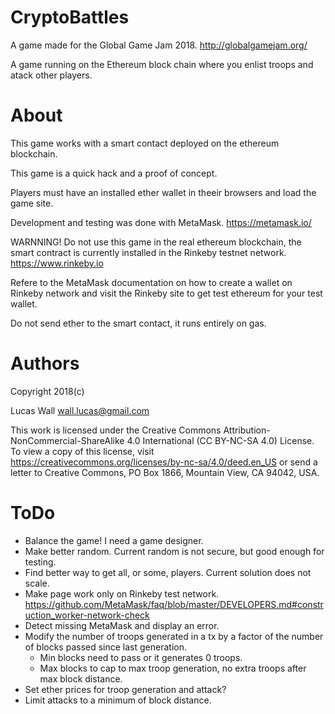 
# CryptoBattles #

A game made for the Global Game Jam 2018. http://globalgamejam.org/

A game running on the Ethereum block chain where you enlist troops and atack other players.


# About

This game works with a smart contact deployed on the ethereum blockchain.

This game is a quick hack and a proof of concept.

Players must have an installed ether wallet in theeir browsers and load the game site.

Development and testing was done with MetaMask. https://metamask.io/

WARNNING! Do not use this game in the real ethereum blockchain, the smart contract is currently
installed in the Rinkeby testnet network. https://www.rinkeby.io

Refere to the MetaMask documentation on how to create a wallet on Rinkeby network and visit the
Rinkeby site to get test ethereum for your test wallet.

Do not send ether to the smart contact, it runs entirely on gas.


# Authors

Copyright 2018(c)

Lucas Wall <wall.lucas@gmail.com>

This work is licensed under the Creative Commons Attribution-NonCommercial-ShareAlike 4.0 International (CC BY-NC-SA 4.0) License. To view a copy of this license, visit https://creativecommons.org/licenses/by-nc-sa/4.0/deed.en_US or send a letter to Creative Commons, PO Box 1866, Mountain View, CA 94042, USA.


# ToDo

* Balance the game! I need a game designer.
* Make better random. Current random is not secure, but good enough for testing.
* Find better way to get all, or some, players. Current solution does not scale.
* Make page work only on Rinkeby test network. https://github.com/MetaMask/faq/blob/master/DEVELOPERS.md#construction_worker-network-check
* Detect missing MetaMask and display an error.
* Modify the number of troops generated in a tx by a factor of the number of blocks passed since last generation.
	* Min blocks need to pass or it generates 0 troops.
	* Max blocks to cap to max troop generation, no extra troops after max block distance.
* Set ether prices for troop generation and attack?
* Limit attacks to a minimum of block distance.
